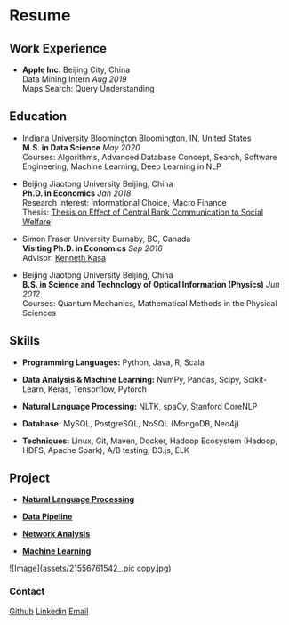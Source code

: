 # Resume

## Work Experience

- **Apple Inc.**    Beijing City, China <br/>Data Mining Intern _Aug 2019_ <br/>
Maps Search: Query Understanding<br/>


## Education

- Indiana University Bloomington    Bloomington, IN, United States <br/>**M.S. in Data Science** _May 2020_ <br/>
Courses: Algorithms, Advanced Database Concept, Search, Software Engineering, Machine Learning, Deep Learning in NLP<br/>

- Beijing Jiaotong University    Beijing, China <br/>**Ph.D. in Economics** _Jan 2018_<br/>
Research Interest: Informational Choice, Macro Finance<br/>
Thesis: [Thesis on Effect of Central Bank Communication to Social Welfare](http://cdmd.cnki.com.cn/Article/CDMD-10004-1018082148.htm)<br/>

- Simon Fraser University    Burnaby, BC, Canada <br/> **Visiting Ph.D. in Economics** _Sep 2016_<br/>
Advisor: [Kenneth Kasa](http://www.sfu.ca/~kkasa/)

- Beijing Jiaotong University    Beijing, China <br/> **B.S. in Science and Technology of Optical Information (Physics)** _Jun 2012_<br/>
Courses: Quantum Mechanics, Mathematical Methods in the Physical Sciences<br/>


## Skills

- **Programming Languages:**  Python, Java, R, Scala

- **Data Analysis & Machine Learning:** NumPy, Pandas, Scipy, Scikit-Learn, Keras, Tensorflow, Pytorch <br/>

- **Natural Language Processing:** NLTK, spaCy, Stanford CoreNLP <br/>

- **Database:** MySQL, PostgreSQL, NoSQL (MongoDB, Neo4j)<br/>

- **Techniques:** Linux, Git, Maven, Docker, Hadoop Ecosystem (Hadoop, HDFS, Apache Spark), A/B testing, D3.js, ELK  <br/>

## Project

- **[Natural Language Processing](https://github.com/jianwenl/NLP)**  <br/>

- **[Data Pipeline](https://github.com/jianwenl/Big-Data/blob/master/Report%20for%20ProjectA%EF%BC%9A%20Twitter%20Analysis.pdf)** <br/>

- **[Network Analysis](https://github.com/jianwenl/Big-Data/blob/master/Report%20for%20ProjectB%EF%BC%9A%20Book%20Analysis.pdf)**  <br/>

- **[Machine Learning](https://github.com/jianwenl/Machine-Learning)** <br/>


![Image](assets/21556761542_.pic copy.jpg)


### Contact

[Github](https://github.com/jianwenl/)
[Linkedin](https://www.linkedin.com/in/jianwen-liu-32541266/)
[Email](mailto:jl147@iu.edu)

